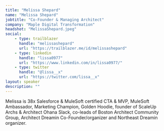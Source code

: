 ```yaml
---
title: "Melissa Shepard"
name: "Melissa Shepard"
jobtitle: "Co-Founder & Managing Architect"
company: "Maple Digital Transformation"
headshot: "MelissaShepard.jpeg"
social:
    - type: trailblazer
      handle: "melissashepard"
      url: "https://trailblazer.me/id/melissashepard"
    - type: linkedin
      handle: "lissa0977"
      url: "https://www.linkedin.com/in/lissa0977/"
    - type: twitter
      handle: "@lissa__x"
      url: "https://twitter.com/lissa__x"
layout: speaker
description: ""
---
```


Melissa is 38x Salesforce & MuleSoft certified CTA & MVP, MuleSoft Ambassador, Marketing Champion, Golden Hoodie, founder of ScaleUp Archs & Architect Ohana Slack, co-leads of Boston Architect Community Group, Architect Dreamin Co-Founder/organizer and Northeast Dreamin organizer.